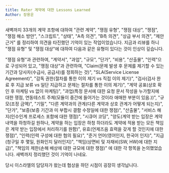 ```yaml
---
title: Rater 계약에 대한 Lessons Learned 
Author: 장용운
---
```


새벽까지 33개의 계약 조항에 대하여 "관련 계약", "쟁점 유형", "쟁점 대상", "쟁점", "쟁점 해소 방안", "스크립트", "상태", "A측 의견", "B측 의견", "상급 부서 의견", "제안 근거" 를 정리하여 의견을 타진했던 기억이 있는 작업이었습니다.
지금과 리뷰를 하니 "쟁점 유형" 및 "쟁점 대상"에 대하여 다음과 같은 유형이 있다는 것이 인상이 깊습니다. 

"쟁점 유형"과 관련하여, "계약서", "과업", "규모", "단가", "비용", "산출물", "인력"으로 구성되어 있고,
"쟁점 대상"과 관련하여, "Claim(문제 발생 후 문제를 제기할 수 있는 기간과 당사자(수급사, 공급사)를 정희하는 것)", "SLA(Service License Agreement)", "감독 권한(절차를 통한 이의 제기 vs 직접 이의 제기)", "검사(검사 완료 후 지급 보류 vs 일단 지급하고 문제는 절차를 통한 이의 제기)", "계약 공표(상호 확인 후 마케팅 vs 없이 마케팅)", "과업(특정 문서에 대한 요청 문서 작성을 누가할지에 대한 쟁점, 연동테스트 주체(모듈이 중간에 들어가는 것이라 애매한 부분이 있음.))", "규모(조정 금액)", "기밀", "다른 계약과의 관계(다른 계약과 상호 관계가 어떻게 되는지)", "단가", "보증(보증 기간과 미 부합시 결함 수정일에 대한 쟁점)", "산출물", "서비스 해지(인수인계 프로세스 포함에 대한 쟁점)", "시큐어 코딩", "양도(계약 받는 입장은 계약 내역을 하청하길 원하나, 계약을 하는 입장은 하청 하더라도 계약에 적용 받는 모든 책임은 계약 받는 입장에서 처리하기를 원함)", 유효(언제즈음 효력을 갖게 할 것인지에 대한 쟁점)", "인력(인력 구성에 대한 협의 필요)", "준거 언어(영어인지, 한국어 인지)", "지급(청구일 후 몇일, 원화인지 달러인지)", "책임(상면비 및 자재비(SW, HW)에 대한 지급)", "책임의 제한(손해 배상에 대한 규모에 대한 쟁점)" 에 대한 각 항목을 논의했었습니다. 새벽까지 정리했던 것이 기억이 나네요.

당시 이스라엘의 담당자가 왔는데 협상을 하던 시점이 굉장히 생각납니다.
